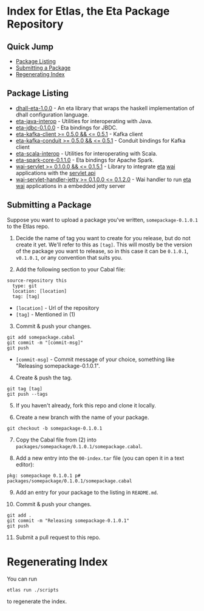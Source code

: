 # Index for Etlas, the Eta Package Repository

## Quick Jump
- [Package Listing](#package-listing)
- [Submitting a Package](#submitting-a-package)
- [Regenerating Index](#regenerating-index)

## Package Listing

- [dhall-eta-1.0.0](https://github.com/eta-lang/dhall-eta) - An eta library that wraps the haskell implementation of dhall configuration language.
- [eta-java-interop](https://github.com/typelead/eta-java-interop) - Utilities for interoperating with Java.
- [eta-jdbc-0.1.0.0](https://github.com/Jyothsnasrinivas/eta-jdbc) - Eta bindings for JBDC.
- [eta-kafka-client >= 0.5.0 && <= 0.5.1](https://github.com/haskell-works/eta-kafka-client) - Kafka client
- [eta-kafka-conduit >= 0.5.0 && <= 0.5.1](https://github.com/haskell-works/eta-kafka-conduit) - Conduit bindings for Kafka client
- [eta-scala-interop](https://github.com/typelead/eta-scala-interop) - Utilities for interoperating with Scala.
- [eta-spark-core-0.1.1.0](https://github.com/Jyothsnasrinivas/eta-spark-core) - Eta bindings for Apache Spark.
- [wai-servlet >= 0.1.0.0 && <= 0.1.5.1](https://github.com/jneira/wai-servlet) - Library to integrate [eta](http://eta-lang.org) [wai](https://github.com/yesodweb/wai) applications with the [servlet api](http://docs.oracle.com/javaee/7/api/javax/servlet/package-summary.html)
- [wai-servlet-handler-jetty >= 0.1.0.0 <= 0.1.2.0](https://github.com/jneira/wai-servlet-handler-jetty) - Wai handler to run [eta](http://eta-lang.org) [wai](https://github.com/yesodweb/wai) applications in a embedded jetty server

## Submitting a Package

Suppose you want to upload a package you've written, `somepackage-0.1.0.1` to the Etlas repo.

1. Decide the name of tag you want to create for you release, but do not create it yet. We'll refer to this as `[tag]`. This will mostly be the version of the package you want to release, so in this case it can be `0.1.0.1`, `v0.1.0.1`, or any convention that suits you.

2. Add the following section to your Cabal file:

```
source-repository this
  type: git
  location: [location]
  tag: [tag]
```

  - `[location]` - Url of the repository
  - `[tag]` - Mentioned in (1)

3. Commit & push your changes.

```
git add somepackage.cabal
git commit -m "[commit-msg]"
git push
```
  - `[commit-msg]` - Commit message of your choice, something like "Releasing somepackage-0.1.0.1".

4. Create & push the tag.

```
git tag [tag]
git push --tags
```

5. If you haven't already, fork this repo and clone it locally.

6. Create a new branch with the name of your package.

```
git checkout -b somepackage-0.1.0.1
```

7. Copy the Cabal file from (2) into `packages/somepackage/0.1.0.1/somepackage.cabal`.

8. Add a new entry into the `00-index.tar` file (you can open it in a text editor):

```
pkg: somepackage 0.1.0.1 p# packages/somepackage/0.1.0.1/somepackage.cabal
```

9. Add an entry for your package to the listing in `README.md`.

10. Commit & push your changes.

```
git add .
git commit -m "Releasing somepackage-0.1.0.1"
git push
```

11. Submit a pull request to this repo.

# Regenerating Index

You can run

```
etlas run ./scripts
```

to regenerate the index.
